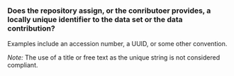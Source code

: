 ### Does the repository assign, or the conributoer provides, a locally unique identifier to the data set or the data contribution?

Examples include an accession number, a UUID, or some other convention.

*Note:* The use of a title or free text as the unique string is not considered compliant.
